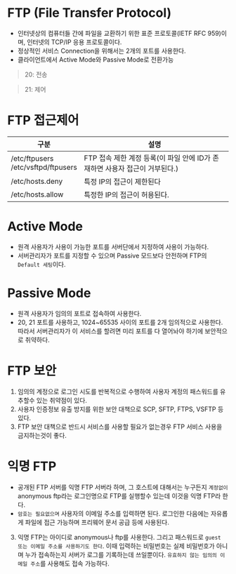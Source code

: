 # FTP (File Transfer Protocol)
* 인터넷상의 컴퓨터들 간에 파일을 교환하기 위한 표준 프로토콜(IETF RFC 959)이며, 인터넷의 TCP/IP 응용 프로토콜이다.  
* 정상적인 서비스 Connection을 위해서는 2개의 포트를 사용한다.
* 클라이언트에서 Active Mode와 Passive Mode로 전환가능

> 20: 전송  

> 21: 제어

# FTP 접근제어

| 구분 | 설명 |
| ---  | ------|
| /etc/ftpusers <br> /etc/vsftpd/ftpusers | FTP 접속 제한 계정 등록(이 파일 안에 ID가 존재하면 사용자 접근이 거부된다.) |
| /etc/hosts.deny | 특정 IP의 접근이 제한된다 |
| /etc/hosts.allow | 특정한 IP의 접근이 허용된다. |

# Active Mode
* 원격 사용자가 사용이 가능한 포트를 서버단에서 지정하여 사용이 가능하다.
* 서버관리자가 포트를 지정할 수 있으며 Passive 모드보다 안전하며 FTP의 `Default 세팅`이다.

# Passive Mode
* 원격 사용자가 임의의 포트로 접속하여 사용한다.
* 20, 21 포트를 사용하고, 1024~65535 사이의 포트를 2개 임의적으로 사용한다. 따라서 서버관리자가 이 서비스를 할려면 미리 포트를 다 열어놔야 하기에 보안적으로 취약하다. 


# FTP 보안
1. 임의의 계정으로 로그인 시도를 반복적으로 수행하여 사용자 계정의 패스워드를 유추할수 있는 취약점이 있다.
2. 사용자 인증정보 유출 방지를 위한 보안 대책으로 SCP, SFTP, FTPS, VSFTP 등 있다.
3. FTP 보안 대책으로 반드시 서비스를 사용할 필요가 없는경우 FTP 서비스 사용을 금지하는것이 좋다.  

# 익명 FTP
* 공개된 FTP 서버를 익명 FTP 서버라 하며, 그 호스트에 대해서는 누구든지 `계정없이` anonymous ftp라는 로그인명으로 FTP를 실행할수 있는데 이것을 익명 FTP라 한다.
* `암호는 필요없으며` 사용자의 이메일 주소를 입력하면 된다. 로그인한 다음에는 자유롭게 파일에 접근 가능하며 프리웨어 문서 공급 등에 사용된다.
3. 익명 FTP는 아이디로 anonymous나 ftp를 사용한다. 그리고 패스워드로 `guest 또는 이메일 주소를 사용하기도 한다`. 이때 입력하는 비밀번호는 실제 비밀번호가 아니며 누가 접속하는지 서버가 로그를 기록하는데 쓰일뿐이다.  `유효하지 않는 임의의 이메일 주소`를 사용해도 접속 가능하다.